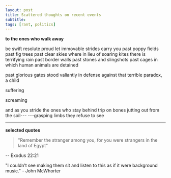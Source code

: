 ```yaml
---
layout: post
title: Scattered thoughts on recent events
subtitle: 
tags: [rant, politics]
---
```


**to the ones who walk away**

be swift resolute proud let immovable strides carry you
past poppy fields past fig trees past clear skies where in lieu of soaring kites there is terrifying rain
past border walls past stones and slingshots past cages in which human animals are detained

past glorious gates stood valiantly in defense against that terrible paradox, a child

suffering

screaming

and as you stride the ones who stay behind trip on bones jutting out from the soil---
---grasping limbs they refuse to see

---
**selected quotes**

> "Remember the stranger among you, for you were strangers in the land of Egypt" 

-- Exodus 22:21

> 

"I couldn’t see making them sit and listen to this as if it were background music." - John McWhorter
<!--stackedit_data:
eyJoaXN0b3J5IjpbMTE5Nzc2MzU0NiwyNzE1MDcyNjQsMTQxMT
E3Mzk1M119
-->